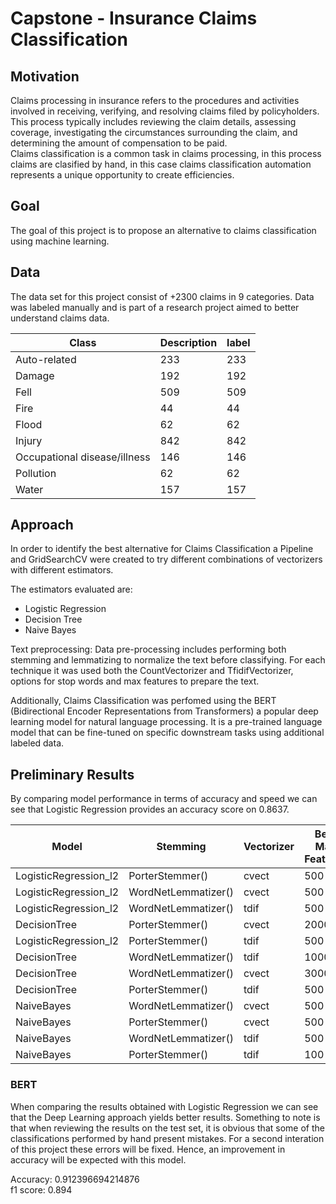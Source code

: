 # Capstone - Insurance Claims Classification

## Motivation  

Claims processing in insurance refers to the procedures and activities involved in receiving, verifying, and resolving claims filed by policyholders. This process typically includes reviewing the claim details, assessing coverage, investigating the circumstances surrounding the claim, and determining the amount of compensation to be paid.  
Claims classification is a common task in claims processing, in this process claims are clasified by hand, in this case claims classification automation represents a unique opportunity to create efficiencies.

## Goal
The goal of this project is to propose an alternative to claims classification using machine learning.

## Data
The data set for this project consist of +2300 claims in 9 categories. Data was labeled manually and is part of a research project aimed to better understand claims data.

|Class|Description|label|
|---|---|---|
|Auto-related|233|233|
|Damage|192|192|
|Fell|509|509|
|Fire|44|44|
|Flood|62|62|
|Injury|842|842|
|Occupational disease/illness|146|146|
|Pollution|62|62|
|Water|157|157|

## Approach  

In order to identify the best alternative for Claims Classification a Pipeline and GridSearchCV were created to try different combinations of vectorizers with different estimators. 

The estimators evaluated are:

* Logistic Regression
* Decision Tree 
* Naive Bayes

Text preprocessing: Data pre-processing includes performing both stemming and lemmatizing to normalize the text before classifying. For each technique it was used both the CountVectorizer and TfidifVectorizer, options for stop words and max features to prepare the text.

Additionally, Claims Classification was perfomed using the BERT (Bidirectional Encoder Representations from Transformers) a popular deep learning model for natural language processing. It is a pre-trained language model that can be fine-tuned on specific downstream tasks using additional labeled data.

## Preliminary Results

By comparing model performance in terms of accuracy and speed we can see that Logistic Regression provides an accuracy score on 0.8637.
  
|Model|Stemming|Vectorizer|Best Max Features|Best Stop Words|Score|Time|
|---|---|---|---|---|---|---|
|LogisticRegression\_l2|PorterStemmer\(\)|cvect|500||0\.8637037037037038|12\.37|
|LogisticRegression\_l2|WordNetLemmatizer\(\)|cvect|500||0\.8548148148148148|16\.09|
|LogisticRegression\_l2|WordNetLemmatizer\(\)|tdif|500||0\.837037037037037|16\.62|
|DecisionTree|PorterStemmer\(\)|cvect|2000||0\.8355555555555556|2\.04|
|LogisticRegression\_l2|PorterStemmer\(\)|tdif|500||0\.8340740740740741|12\.5|
|DecisionTree|WordNetLemmatizer\(\)|tdif|1000||0\.8192592592592592|2\.92|
|DecisionTree|WordNetLemmatizer\(\)|cvect|3000||0\.8148148148148148|3\.22|
|DecisionTree|PorterStemmer\(\)|tdif|500||0\.8118518518518518|2\.75|
|NaiveBayes|WordNetLemmatizer\(\)|cvect|500|english|0\.8|1\.22|
|NaiveBayes|PorterStemmer\(\)|cvect|500||0\.797037037037037|1\.22|
|NaiveBayes|WordNetLemmatizer\(\)|tdif|500|english|0\.7822222222222223|1\.34|
|NaiveBayes|PorterStemmer\(\)|tdif|100|english|0\.7762962962962963|1\.31|
  
### BERT

When comparing the results obtained with Logistic Regression we can see that the Deep Learning approach yields better results. Something to note is that when reviewing the results on the test set, it is obvious that some of the classifications performed by hand present mistakes. For a second interation of this project these errors will be fixed. Hence, an improvement in accuracy will be expected with this model.

Accuracy: 0.912396694214876  
f1 score: 0.894
